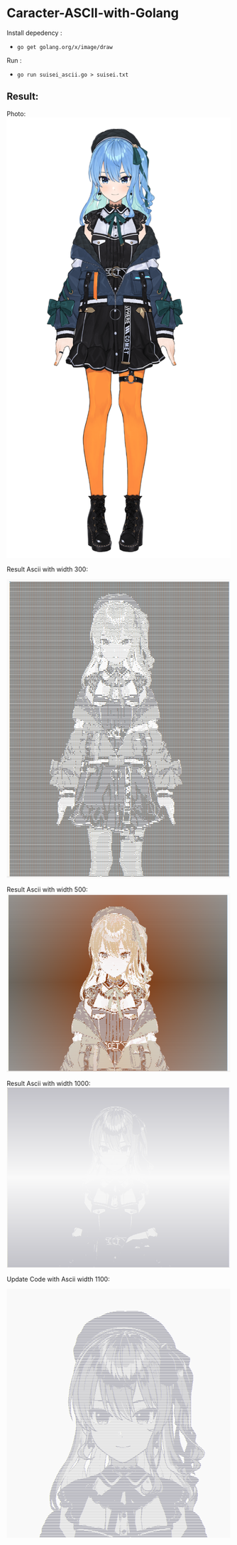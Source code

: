 # Caracter-ASCII-with-Golang

Install depedency :
- ```go get golang.org/x/image/draw```

Run :
- ```go run suisei_ascii.go > suisei.txt```

## Result:

Photo:
![alt text](Hoshimachi-Suisei.png)

Result Ascii with width 300: 

![alt text](<Cuplikan layar 2025-05-24 084645.png>)

Result Ascii with width 500:
![alt text](<Cuplikan layar 2025-05-24 082849.png>)

Result Ascii with width 1000:
![alt text](<Cuplikan layar 2025-05-24 082934.png>)

Update Code with Ascii width 1100:

![alt text](<Cuplikan layar 2025-05-24 093156.png>)
